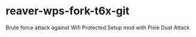 # reaver-wps-fork-t6x-git
Brute force attack against Wifi Protected Setup mod with Pixie Dust Attack
